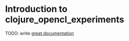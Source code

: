 # Introduction to clojure_opencl_experiments

TODO: write [great documentation](http://jacobian.org/writing/what-to-write/)
